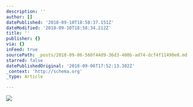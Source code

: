 ```yaml
---
description: ''
author: []
datePublished: '2018-09-10T18:58:37.151Z'
dateModified: '2018-09-10T18:58:34.212Z'
title: ''
publisher: {}
via: {}
inFeed: true
sourcePath: _posts/2018-09-06-560f44d9-36d3-400b-ad74-dcf4f11490e8.md
starred: false
datePublishedOriginal: '2018-09-06T17:52:13.382Z'
_context: 'http://schema.org'
_type: Article

---
```

![](https://the-grid-user-content.s3-us-west-2.amazonaws.com/cf4489ec-05f0-49bd-9499-f63cbbb0103c.jpg)